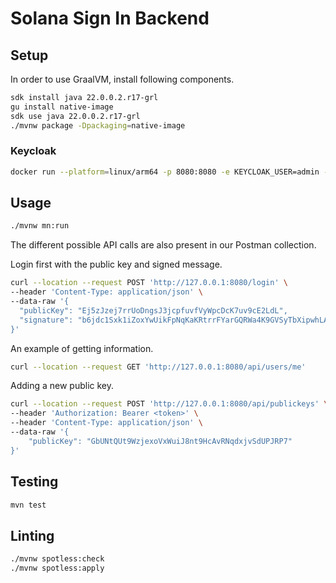 # Solana Sign In Backend

## Setup

In order to use GraalVM, install following components.

```sh
sdk install java 22.0.0.2.r17-grl
gu install native-image
sdk use java 22.0.0.2.r17-grl
./mvnw package -Dpackaging=native-image
```

### Keycloak

```sh
docker run --platform=linux/arm64 -p 8080:8080 -e KEYCLOAK_USER=admin -e KEYCLOAK_PASSWORD=admin sleighzy/keycloak
```

## Usage

```sh
./mvnw mn:run
```

The different possible API calls are also present in our Postman collection.

Login first with the public key and signed message.

```sh
curl --location --request POST 'http://127.0.0.1:8080/login' \
--header 'Content-Type: application/json' \
--data-raw '{
  "publicKey": "Ej5zJzej7rrUoDngsJ3jcpfuvfVyWpcDcK7uv9cE2LdL",
  "signature": "b6jdc1Sxk1iZoxYwUikFpNqKaKRtrrFYarGQRWa4K9GVSyTbXipwhLALsCJGdWCf7iuM1wWVqaQY4cVu8Bq2nW2"
}'
```

An example of getting information.

```sh
curl --location --request GET 'http://127.0.0.1:8080/api/users/me'
```

Adding a new public key.

```sh
curl --location --request POST 'http://127.0.0.1:8080/api/publickeys' \
--header 'Authorization: Bearer <token>' \
--header 'Content-Type: application/json' \
--data-raw '{
    "publicKey": "GbUNtQUt9WzjexoVxWuiJ8nt9HcAvRNqdxjvSdUPJRP7"
}'
```

## Testing

```sh
mvn test
```

## Linting

```sh
./mvnw spotless:check
./mvnw spotless:apply
```
